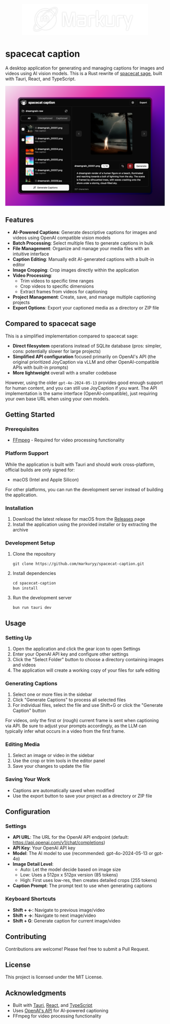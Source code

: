 <p align="center">
    <img src="public/markury-logo.png" width="400"/>
<p>

# spacecat caption

A desktop application for generating and managing captions for images and videos using AI vision models. This is a Rust rewrite of [spacecat sage](https://github.com/markuryy/spacecat-sage), built with Tauri, React, and TypeScript.

![spacecat caption demo](public/demo.png)

## Features

- **AI-Powered Captions**: Generate descriptive captions for images and videos using OpenAI compatible vision models
- **Batch Processing**: Select multiple files to generate captions in bulk
- **File Management**: Organize and manage your media files with an intuitive interface
- **Caption Editing**: Manually edit AI-generated captions with a built-in editor
- **Image Cropping**: Crop images directly within the application
- **Video Processing**: 
  - Trim videos to specific time ranges
  - Crop videos to specific dimensions
  - Extract frames from videos for captioning
- **Project Management**: Create, save, and manage multiple captioning projects
- **Export Options**: Export your captioned media as a directory or ZIP file

## Compared to spacecat sage

This is a simplified implementation compared to spacecat sage:

- **Direct filesystem** operations instead of SQLite database (pros: simpler, cons: potentially slower for large projects)
- **Simplified API configuration** focused primarily on OpenAI's API (the original prioritized JoyCaption via vLLM and other OpenAI-compatible APIs with built-in prompts)
- **More lightweight** overall with a smaller codebase

However, using the older `gpt-4o-2024-05-13` provides good enough support for human content, and you can still use JoyCaption if you want. The API implementation is the same interface (OpenAI-compatible), just requiring your own base URL when using your own models.

## Getting Started

### Prerequisites

- [FFmpeg](https://ffmpeg.org/) - Required for video processing functionality

### Platform Support

While the application is built with Tauri and should work cross-platform, official builds are only signed for:
- macOS (Intel and Apple Silicon)

For other platforms, you can run the development server instead of building the application.

### Installation

1. Download the latest release for macOS from the [Releases](https://github.com/markuryy/spacecat-caption/releases) page
2. Install the application using the provided installer or by extracting the archive

### Development Setup

1. Clone the repository
   ```
   git clone https://github.com/markuryy/spacecat-caption.git
   ```

2. Install dependencies
   ```
   cd spacecat-caption
   bun install
   ```

3. Run the development server
   ```
   bun run tauri dev
   ```

## Usage

### Setting Up

1. Open the application and click the gear icon to open Settings
2. Enter your OpenAI API key and configure other settings
3. Click the "Select Folder" button to choose a directory containing images and videos
4. The application will create a working copy of your files for safe editing

### Generating Captions

1. Select one or more files in the sidebar
2. Click "Generate Captions" to process all selected files
3. For individual files, select the file and use Shift+G or click the "Generate Caption" button

For videos, only the first or (rough) current frame is sent when captioning via API. Be sure to adjust your prompts accordingly, as the LLM can typically infer what occurs in a video from the first frame.

### Editing Media

1. Select an image or video in the sidebar
2. Use the crop or trim tools in the editor panel
3. Save your changes to update the file

### Saving Your Work

- Captions are automatically saved when modified
- Use the export button to save your project as a directory or ZIP file

## Configuration

### Settings

- **API URL**: The URL for the OpenAI API endpoint (default: https://api.openai.com/v1/chat/completions)
- **API Key**: Your OpenAI API key
- **Model**: The AI model to use (recommended: gpt-4o-2024-05-13 or gpt-4o)
- **Image Detail Level**: 
  - Auto: Let the model decide based on image size
  - Low: Uses a 512px x 512px version (85 tokens)
  - High: First uses low-res, then creates detailed crops (255 tokens)
- **Caption Prompt**: The prompt text to use when generating captions

### Keyboard Shortcuts

- **Shift + ←**: Navigate to previous image/video
- **Shift + →**: Navigate to next image/video
- **Shift + G**: Generate caption for current image/video

## Contributing

Contributions are welcome! Please feel free to submit a Pull Request.

## License

This project is licensed under the MIT License.

## Acknowledgments

- Built with [Tauri](https://tauri.app/), [React](https://reactjs.org/), and [TypeScript](https://www.typescriptlang.org/)
- Uses [OpenAI's API](https://openai.com/blog/openai-api) for AI-powered captioning
- FFmpeg for video processing functionality